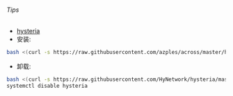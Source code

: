 ###### Tips
* [hysteria](https://github.com/HyNetwork/hysteria)
* 安装:
```bash
bash <(curl -s https://raw.githubusercontent.com/azples/across/master/hysteria/hysteria.sh) my.domain.com 
```
* 卸载:
```bash
bash <(curl -s https://raw.githubusercontent.com/HyNetwork/hysteria/master/install_server.sh) --remove
systemctl disable hysteria
```
